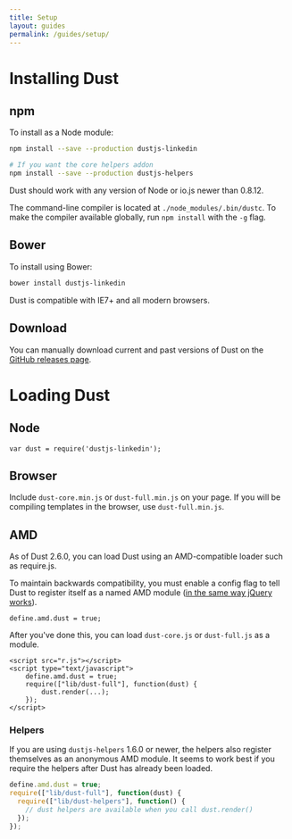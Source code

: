 ```yaml
---
title: Setup
layout: guides
permalink: /guides/setup/
---
```


# Installing Dust

## npm

To install as a Node module:

```bash
npm install --save --production dustjs-linkedin

# If you want the core helpers addon
npm install --save --production dustjs-helpers
```

Dust should work with any version of Node or io.js newer than 0.8.12.

The command-line compiler is located at `./node_modules/.bin/dustc`. To make the compiler available globally, run `npm install` with the `-g` flag.

## Bower

To install using Bower:

```bash
bower install dustjs-linkedin
```

Dust is compatible with IE7+ and all modern browsers.

## Download

You can manually download current and past versions of Dust on the [GitHub releases page](https://github.com/linkedin/dustjs/releases).

# Loading Dust

## Node

```
var dust = require('dustjs-linkedin');
```

## Browser

Include `dust-core.min.js` or `dust-full.min.js` on your page. If you will be compiling templates in the browser, use `dust-full.min.js`.

## AMD

As of Dust 2.6.0, you can load Dust using an AMD-compatible loader such as require.js.

To maintain backwards compatibility, you must enable a config flag to tell Dust to register itself as a named AMD module ([in the same way jQuery works](http://requirejs.org/docs/jquery.html)).

    define.amd.dust = true;

After you've done this, you can load `dust-core.js` or `dust-full.js` as a module.

    <script src="r.js"></script>
    <script type="text/javascript">
        define.amd.dust = true;
        require(["lib/dust-full"], function(dust) {
            dust.render(...);
        });
    </script>

### Helpers

If you are using `dustjs-helpers` 1.6.0 or newer, the helpers also register themselves as an anonymous AMD module. It seems to work best if you require the helpers after Dust has already been loaded.

```js
define.amd.dust = true;
require(["lib/dust-full"], function(dust) {
  require(["lib/dust-helpers"], function() {
    // dust helpers are available when you call dust.render()
  });
});
```
